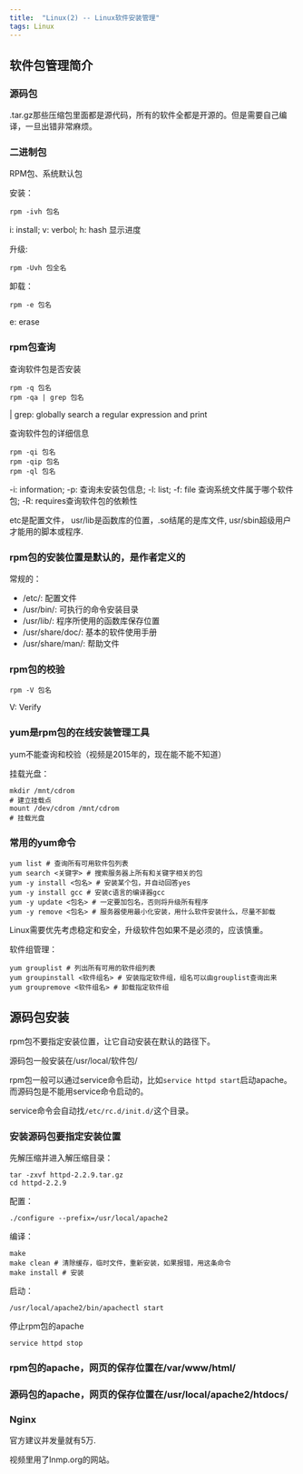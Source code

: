 ```yaml
---
title:  "Linux(2) -- Linux软件安装管理"
tags: Linux
---
```


## 软件包管理简介

### 源码包

.tar.gz那些压缩包里面都是源代码，所有的软件全都是开源的。但是需要自己编译，一旦出错非常麻烦。

### 二进制包

RPM包、系统默认包

安装：
```
rpm -ivh 包名
```

i: install; v: verbol; h: hash 显示进度

升级:
```
rpm -Uvh 包全名
```

卸载：
```
rpm -e 包名
```
e: erase

### rpm包查询

查询软件包是否安装
```
rpm -q 包名
rpm -qa | grep 包名
```
| grep: globally search a regular expression and print

查询软件包的详细信息
```
rpm -qi 包名
rpm -qip 包名
rpm -ql 包名
```
-i: information; -p: 查询未安装包信息; -l: list; -f: file 查询系统文件属于哪个软件包;
-R: requires查询软件包的依赖性

etc是配置文件， usr/lib是函数库的位置，.so结尾的是库文件, usr/sbin超级用户才能用的脚本或程序.

### rpm包的安装位置是默认的，是作者定义的

常规的：
* /etc/: 配置文件
* /usr/bin/: 可执行的命令安装目录
* /usr/lib/: 程序所使用的函数库保存位置
* /usr/share/doc/: 基本的软件使用手册
* /usr/share/man/: 帮助文件

### rpm包的校验

```
rpm -V 包名
```
V: Verify

### yum是rpm包的在线安装管理工具

yum不能查询和校验（视频是2015年的，现在能不能不知道）

挂载光盘：
```
mkdir /mnt/cdrom
# 建立挂载点
mount /dev/cdrom /mnt/cdrom
# 挂载光盘
```

### 常用的yum命令

```
yum list # 查询所有可用软件包列表
yum search <关键字> # 搜索服务器上所有和关键字相关的包
yum -y install <包名> # 安装某个包，并自动回答yes
yum -y install gcc # 安装c语言的编译器gcc
yum -y update <包名> # 一定要加包名，否则将升级所有程序
yum -y remove <包名> # 服务器使用最小化安装，用什么软件安装什么，尽量不卸载
```

Linux需要优先考虑稳定和安全，升级软件包如果不是必须的，应该慎重。

软件组管理：
```
yum grouplist # 列出所有可用的软件组列表
yum groupinstall <软件组名> # 安装指定软件组，组名可以由grouplist查询出来
yum groupremove <软件组名> # 卸载指定软件组
```

## 源码包安装

rpm包不要指定安装位置，让它自动安装在默认的路径下。

源码包一般安装在/usr/local/软件包/

rpm包一般可以通过service命令启动，比如`service httpd start`启动apache。而源码包是不能用service命令启动的。

service命令会自动找`/etc/rc.d/init.d/`这个目录。

### 安装源码包要指定安装位置

先解压缩并进入解压缩目录：
```
tar -zxvf httpd-2.2.9.tar.gz
cd httpd-2.2.9
```

配置：
```
./configure --prefix=/usr/local/apache2
```

编译：
```
make
make clean # 清除缓存，临时文件，重新安装，如果报错，用这条命令
make install # 安装
```

启动：
```
/usr/local/apache2/bin/apachectl start
```

停止rpm包的apache
```
service httpd stop
```

### rpm包的apache，网页的保存位置在/var/www/html/

### 源码包的apache，网页的保存位置在/usr/local/apache2/htdocs/


### Nginx

官方建议并发量就有5万.

视频里用了lnmp.org的网站。